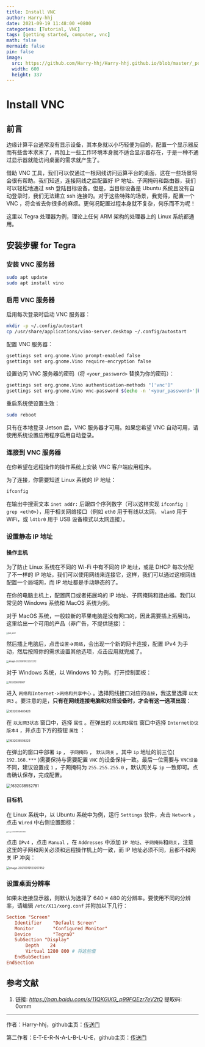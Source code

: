 ```yaml
---
title: Install VNC
author: Harry-hhj
date: 2021-09-19 11:48:00 +0800
categories: [Tutorial, VNC]
tags: [getting started, computer, vnc]
math: false
mermaid: false
pin: false
image:
  src: https://github.com/Harry-hhj/Harry-hhj.github.io/blob/master/_posts/2021-09-19-Install-VNC.assets/desktop.jpg?raw=true
  width: 600
  height: 337
---
```




# Install VNC

## 前言

边缘计算平台通常没有显示设备，其本身就以小巧轻便为目的，配置一个显示器反而有些舍本求末了，再加上一些工作环境本身就不适合显示器存在，于是一种不通过显示器就能访问桌面的需求就产生了。

借助 VNC 工具，我们可以仅通过一根网线访问运算平台的桌面，这在一些场景将会很有帮助。我们知道，连接网线之后配置好 IP 地址、子网掩码和路由器，我们可以轻松地通过 ssh 登陆目标设备。但是，当目标设备是 Ubuntu 系统且没有自动登录时，我们无法建立 ssh 连接的。对于这些特殊的场景，我觉得，配置一个 VNC ，将会省去你很多的麻烦。更何况配置过程本身就不复杂，何乐而不为呢！

这里以 Tegra 处理器为例，理论上任何 ARM 架构的处理器上的 Linux 系统都通用。



## 安装步骤 for Tegra

### 安装 VNC 服务器

```bash
sudo apt update
sudo apt install vino
```

### 启用 VNC 服务器

启用每次登录时启动 VNC 服务器：

```bash
mkdir -p ~/.config/autostart
cp /usr/share/applications/vino-server.desktop ~/.config/autostart
```

配置 VNC 服务器：

```bash
gsettings set org.gnome.Vino prompt-enabled false
gsettings set org.gnome.Vino require-encryption false
```

设置访问 VNC 服务器的密码（将 `<your_password>` 替换为你的密码）：

```bash
gsettings set org.gnome.Vino authentication-methods "['vnc']"
gsettings set org.gnome.Vino vnc-password $(echo -n '<your_password>'|base64)
```

重启系统使设置生效：

```bash
sudo reboot
```

只有在本地登录 Jetson 后，VNC 服务器才可用。如果您希望 VNC 自动可用，请使用系统设置应用程序启用自动登录。

### 连接到 VNC 服务器

在你希望在远程操作的操作系统上安装 VNC 客户端应用程序。

为了连接，你需要知道 Linux 系统的 IP 地址：

```bash
ifconfig
```

在输出中搜索文本 `inet addr:` 后跟四个序列数字（可以这样实现 `ifconfig | grep <eth0>`），用于相关网络接口（例如 `eth0` 用于有线以太网， `wlan0` 用于 WiFi，或 `l4tbr0` 用于 USB 设备模式以太网连接）。

### 设置静态 IP 地址

#### 操作主机

为了防止 Linux 系统在不同的 Wi-Fi 中有不同的 IP 地址，或是 DHCP 每次分配了不一样的 IP 地址，我们可以使用网线来连接它，这样，我们可以通过这根网线配置一个局域网，而 IP 地址都是手动静态的了。

在你的电脑主机上，配置网口或者拓展坞的 IP 地址、子网掩码和路由器。我们以常见的 Windows 系统和 MacOS 系统为例。

对于 MacOS 系统，一般较新的苹果电脑是没有网口的，因此需要插上拓展坞，这里给出一个可用的产品（非广告，不提供链接）：

<img src="https://github.com/Harry-hhj/Harry-hhj.github.io/blob/master/_posts/2021-09-19-Install-VNC.assets/IMG_4627.PNG?raw=true" alt="IMG_4627" style="zoom:30%;" />

然后插上电脑后，点击`设置`->`网络`，会出现一个新的网卡连接，配置 IPv4 为手动，然后按照你的需求设置其他选项，点击应用就完成了。

<img src="https://github.com/Harry-hhj/Harry-hhj.github.io/blob/master/_posts/2021-09-19-Install-VNC.assets/image-20210919122021272.png?raw=true" alt="image-20210919122021272" style="zoom:40%;" />

对于 Windows 系统，以 Windows 10 为例。打开控制面板：

<img src="https://github.com/Harry-hhj/Harry-hhj.github.io/blob/master/_posts/2021-09-19-Install-VNC.assets/1632038318067.png?raw=true" alt="1632038318067" style="zoom:40%;" />

进入 ``网络和Internet->网络和共享中心`` 。选择网线接口对应的``连接``，我这里选择 ``以太网3`` 。要注意的是，**只有在网线连接电脑和对应设备时，才会有这一选项出现**：

<img src="https://github.com/Harry-hhj/Harry-hhj.github.io/blob/master/_posts/2021-09-19-Install-VNC.assets/1632038483428.png?raw=true" alt="1632038483428" style="zoom:50%;" />

在 ``以太网3状态`` 窗口中，选择 ``属性`` 。在弹出的 ``以太网3属性`` 窗口中选择 ``Internet协议版本4`` ，并点击下方的按钮 ``属性`` ：

<img src="https://github.com/Harry-hhj/Harry-hhj.github.io/blob/master/_posts/2021-09-19-Install-VNC.assets/1632038506223.png?raw=true" alt="1632038506223" style="zoom:50%;" />

在弹出的窗口中部署 ``ip`` ， ``子网掩码`` ， ``默认网关`` 。其中 ``ip`` 地址的前三位( ``192.168.***`` )需要保持与需要配置 ``VNC`` 的设备保持一致。最后一位需要与 ``VNC设备`` 不同，建议设置成 ``1`` ，子网掩码为 ``255.255.255.0`` ，默认网关与 ``ip`` 一致即可。点击确认保存，完成配置。

<img src="https://github.com/Harry-hhj/Harry-hhj.github.io/blob/master/_posts/2021-09-19-Install-VNC.assets/1632038552781.png?raw=true" alt="1632038552781" style="zoom:70%;" />



#### 目标机

在 Linux 系统中，以 Ubuntu 系统中为例，运行 `Settings` 软件，点击 `Network` ，点击 `Wired` 中右侧设置图标：

<img src="https://github.com/Harry-hhj/Harry-hhj.github.io/blob/master/_posts/2021-09-19-Install-VNC.assets/image-20210919122803884.png?raw=true" alt="image-20210919122803884" style="zoom:25%;" />

点击 `IPv4` ，点击 `Manual` ，在 `Addresses` 中添加 `IP 地址`、`子网掩码`和`网关`，注意这里的子网和网关必须和远程操作机上的一致，而 IP 地址必须不同，且都不和网关 IP 冲突：

<img src="https://github.com/Harry-hhj/Harry-hhj.github.io/blob/master/_posts/2021-09-19-Install-VNC.assets/image-20210919123207452.png?raw=true" alt="image-20210919123207452" style="zoom:50%;" />

### 设置桌面分辨率

如果未连接显示器，则默认为选择了 $640\times480$ 的分辨率。要使用不同的分辨率，请编辑 `/etc/X11/xorg.conf` 并附加以下几行：

```conf
Section "Screen"
   Identifier    "Default Screen"
   Monitor       "Configured Monitor"
   Device        "Tegra0"
   SubSection "Display"
       Depth    24
       Virtual 1280 800 # 将这些值
   EndSubSection
EndSection
```



## 参考文献

1.   链接: _<https://pan.baidu.com/s/11QKGlXG_p99FQEzr7eV2tQ>_ 提取码: 0omm



-----

作者：Harry-hhj，github主页：[传送门](https://github.com/Harry-hhj)

第二作者：E-T-E-R-N-A-L-B-L-U-E，github主页：[传送门](https://github.com/E-T-E-R-N-A-L-B-L-U-E)

